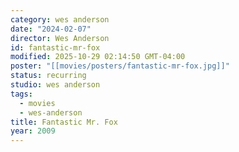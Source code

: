 ```yaml
---
category: wes anderson
date: "2024-02-07"
director: Wes Anderson
id: fantastic-mr-fox
modified: 2025-10-29 02:14:50 GMT-04:00
poster: "[[movies/posters/fantastic-mr-fox.jpg]]"
status: recurring
studio: wes anderson
tags:
  - movies
  - wes-anderson
title: Fantastic Mr. Fox
year: 2009
---
```

